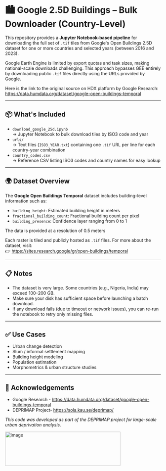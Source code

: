 # 🏙️ Google 2.5D Buildings – Bulk Downloader (Country-Level)

This repository provides a **Jupyter Notebook-based pipeline** for downloading the full set of `.tif` tiles from Google's Open Buildings 2.5D dataset for one or more countries and selected years (between 2016 and 2023).

Google Earth Engine is limited by export quotas and task sizes, making national-scale downloads challenging. This approach bypasses GEE entirely by downloading public `.tif` files directly using the URLs provided by Google.

Here is the link to the original source on HDX platform by Google Research: https://data.humdata.org/dataset/google-open-buildings-temporal

---

## 📦 What's Included

- `download_google_25d.ipynb`  
  → Jupyter Notebook to bulk download tiles by ISO3 code and year  
- `urls/`  
  → Text files (`ISO3_YEAR.txt`) containing one `.tif` URL per line for each country-year combination  
- `country_codes.csv`  
  → Reference CSV listing ISO3 codes and country names for easy lookup   

---

## 🌍 Dataset Overview

The **Google Open Buildings Temporal** dataset includes building-level information such as:

- `building_height`: Estimated building height in meters  
- `fractional_building_count`: Fractional building count per pixel  
- `building_presence`: Confidence layer ranging from 0 to 1

The data is provided at a resolution of 0.5 meters

Each raster is tiled and publicly hosted as `.tif` files. For more about the dataset, visit:  
👉 https://sites.research.google/gr/open-buildings/temporal

---
## 📋 Notes

- The dataset is very large. Some countries (e.g., Nigeria, India) may exceed 100–200 GB.
- Make sure your disk has sufficient space before launching a batch download.
- If any download fails (due to timeout or network issues), you can re-run the notebook to retry only missing files.
---
## ✅ Use Cases

- Urban change detection
- Slum / informal settlement mapping
- Building height modeling
- Population estimation
- Morphometrics & urban structure studies
  
---

## 🙏 Acknowledgements

- Google Research - https://data.humdata.org/dataset/google-open-buildings-temporal
- DEPRIMAP Project- https://sola.kau.se/deprimap/
  
_This code was developed as part of the DEPRIMAP project for large-scale urban deprivation analysis._

<img width="373" height="110" alt="image" src="https://github.com/user-attachments/assets/a180a6e3-1b60-429d-b0b8-c14a45e4e190" />

